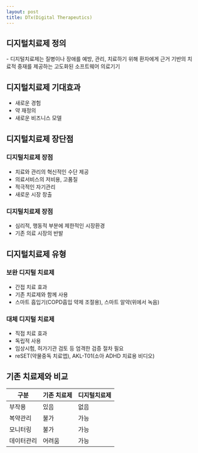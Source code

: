 ```yaml
---
layout: post
title: DTx(Digital Therapeutics)
---
```


## 디지털치료제 정의
\- 디지털치료제는 질병이나 장애를 예방, 관리, 치료하기 위해 환자에게 근거 기반의 치료적 중재를 제공하는 고도화된 소프트웨어 의료기기

## 디지털치료제 기대효과
- 새로운 경험
- 약 재정의
- 새로운 비즈니스 모델


## 디지털치료제 장단점
### 디지털치료제 장점  
 - 치료와 관리의 혁신적인 수단 제공
 - 의료서비스의 저비용, 고품질
 - 적극적인 자기관리
 - 새로운 시장 창출
### 디지털치료제 장점  
 - 심리적, 행동적 부분에 제한적인 시장환경
 - 기존 의료 시장의 반발


## 디지털치료제 유형
### 보완 디지털 치료제  
 - 간접 치료 효과
 - 기존 치료제와 함께 사용
 - 스마트 흡입기(COPD흡입 약제 조절용), 스마트 알약(위에서 녹음)
### 대체 디지털 치료제  
 - 직접 치료 효과
 - 독립적 사용
 - 임상시험, 허가기관 검토 등 엄격한 검증 절차 필요
 - reSET(약물중독 치료앱), AKL-T01(소아 ADHD 치료용 비디오)


## 기존 치료제와 비교  

| 구분 | 기존 치료제 | 디지털치료제 |
|-----|-----|-----|
| 부작용 | 있음 | 없음 |
| 복약관리 | 불가 | 가능 |
| 모니터링 | 불가 | 가능 |
| 데이터관리 | 어려움 | 가능 |

